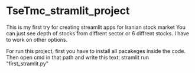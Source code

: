 # TseTmc_stramlit_project
This is my first try for creating streamlit apps for Iranian stock market
You can just see depth of stocks from diffrent sector or 6 diffrent stocks.
I have to work on other options.

For run this project, first you have to install all pacakeges inside the code.
Then open cmd in that path and write this text: stramlit run "first_stramlit.py"
